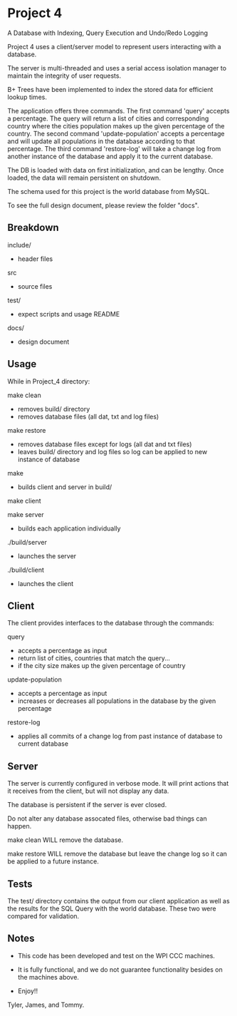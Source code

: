 # Project 4
A Database with Indexing, Query Execution and Undo/Redo Logging

Project 4 uses a client/server model to represent users interacting with a database.

The server is multi-threaded and uses a serial access isolation manager to maintain
the integrity of user requests.

B+ Trees have been implemented to index the stored data for efficient lookup times.

The application offers three commands. The first command 'query' accepts a percentage. The query
will return a list of cities and corresponding country where the cities population
makes up the given percentage of the country. The second command 'update-population' accepts
a percentage and will update all populations in the database according to that percentage.
The third command 'restore-log' will take a change log from another instance of the database
and apply it to the current database.

The DB is loaded with data on first initialization, and can be lengthy. Once loaded,
the data will remain persistent on shutdown.

The schema used for this project is the world database from MySQL.

To see the full design document, please review the folder "docs".

## Breakdown

include/

- header files

src

- source files

test/

- expect scripts and usage README

docs/

- design document

## Usage
While in Project_4 directory:

make clean

- removes build/ directory
- removes database files (all dat, txt and log files)

make restore

- removes database files except for logs (all dat and txt files)
- leaves build/ directory and log files so log can be applied to new instance of database

make

- builds client and server in build/

make client

make server

- builds each application individually

./build/server

- launches the server

./build/client <server ip>

- launches the client

## Client
The client provides interfaces to the database through the commands:
	
query

- accepts a percentage as input
- return list of cities, countries that match the query...
- if the city size makes up the given percentage of country

update-population

- accepts a percentage as input
- increases or decreases all populations in the database by the given percentage

restore-log

- applies all commits of a change log from past instance of database to current database

## Server
The server is currently configured in verbose mode. It will print actions
that it receives from the client, but will not display any data.

The database is persistent if the server is ever closed. 

Do not alter any database assocated files, otherwise bad things can happen.

make clean WILL remove the database.

make restore WILL remove the database but leave the change log so it can be applied to a future instance.

## Tests
The test/ directory contains the output from our client application as well as
the results for the SQL Query with the world database. These two were compared 
for validation.

## Notes
- This code has been developed and test on the WPI CCC machines.
- It is fully functional, and we do not guarantee functionality
	besides on the machines above.

- Enjoy!!

Tyler, James, and Tommy.


